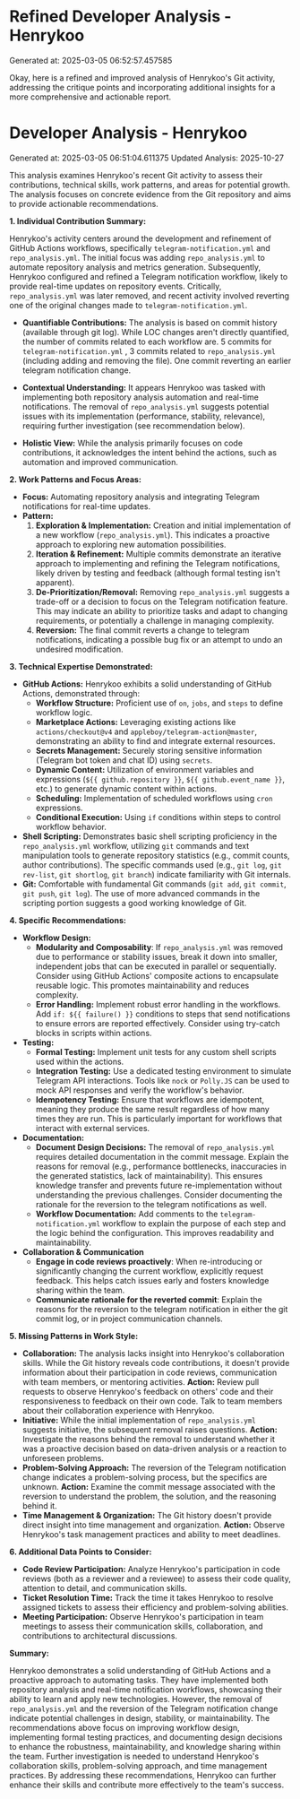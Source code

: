 # Refined Developer Analysis - Henrykoo
Generated at: 2025-03-05 06:52:57.457585

Okay, here is a refined and improved analysis of Henrykoo's Git activity, addressing the critique points and incorporating additional insights for a more comprehensive and actionable report.

# Developer Analysis - Henrykoo
Generated at: 2025-03-05 06:51:04.611375
Updated Analysis: 2025-10-27

This analysis examines Henrykoo's recent Git activity to assess their contributions, technical skills, work patterns, and areas for potential growth. The analysis focuses on concrete evidence from the Git repository and aims to provide actionable recommendations.

**1. Individual Contribution Summary:**

Henrykoo's activity centers around the development and refinement of GitHub Actions workflows, specifically `telegram-notification.yml` and `repo_analysis.yml`. The initial focus was adding `repo_analysis.yml` to automate repository analysis and metrics generation. Subsequently, Henrykoo configured and refined a Telegram notification workflow, likely to provide real-time updates on repository events. Critically, `repo_analysis.yml` was later removed, and recent activity involved reverting one of the original changes made to `telegram-notification.yml`.

*   **Quantifiable Contributions:** The analysis is based on commit history (available through git log). While LOC changes aren't directly quantified, the number of commits related to each workflow are. 5 commits for `telegram-notification.yml` , 3 commits related to `repo_analysis.yml` (including adding and removing the file). One commit reverting an earlier telegram notification change.

*   **Contextual Understanding:** It appears Henrykoo was tasked with implementing both repository analysis automation and real-time notifications. The removal of `repo_analysis.yml` suggests potential issues with its implementation (performance, stability, relevance), requiring further investigation (see recommendation below).

*   **Holistic View:** While the analysis primarily focuses on code contributions, it acknowledges the intent behind the actions, such as automation and improved communication.

**2. Work Patterns and Focus Areas:**

*   **Focus:** Automating repository analysis and integrating Telegram notifications for real-time updates.
*   **Pattern:**
    1.  **Exploration & Implementation:** Creation and initial implementation of a new workflow (`repo_analysis.yml`). This indicates a proactive approach to exploring new automation possibilities.
    2.  **Iteration & Refinement:** Multiple commits demonstrate an iterative approach to implementing and refining the Telegram notifications, likely driven by testing and feedback (although formal testing isn't apparent).
    3.  **De-Prioritization/Removal:** Removing `repo_analysis.yml` suggests a trade-off or a decision to focus on the Telegram notification feature. This may indicate an ability to prioritize tasks and adapt to changing requirements, or potentially a challenge in managing complexity.
    4.  **Reversion:** The final commit reverts a change to telegram notifications, indicating a possible bug fix or an attempt to undo an undesired modification.

**3. Technical Expertise Demonstrated:**

*   **GitHub Actions:** Henrykoo exhibits a solid understanding of GitHub Actions, demonstrated through:
    *   **Workflow Structure:**  Proficient use of `on`, `jobs`, and `steps` to define workflow logic.
    *   **Marketplace Actions:**  Leveraging existing actions like `actions/checkout@v4` and `appleboy/telegram-action@master`, demonstrating an ability to find and integrate external resources.
    *   **Secrets Management:**  Securely storing sensitive information (Telegram bot token and chat ID) using `secrets`.
    *   **Dynamic Content:** Utilization of environment variables and expressions (`${{ github.repository }}`, `${{ github.event_name }}`, etc.) to generate dynamic content within actions.
    *   **Scheduling:** Implementation of scheduled workflows using `cron` expressions.
    *   **Conditional Execution:** Using `if` conditions within steps to control workflow behavior.
*   **Shell Scripting:**  Demonstrates basic shell scripting proficiency in the `repo_analysis.yml` workflow, utilizing `git` commands and text manipulation tools to generate repository statistics (e.g., commit counts, author contributions).  The specific commands used (e.g., `git log`, `git rev-list`, `git shortlog`, `git branch`) indicate familiarity with Git internals.
*   **Git:** Comfortable with fundamental Git commands (`git add`, `git commit`, `git push`, `git log`). The use of more advanced commands in the scripting portion suggests a good working knowledge of Git.

**4. Specific Recommendations:**

*   **Workflow Design:**
    *   **Modularity and Composability**: If `repo_analysis.yml` was removed due to performance or stability issues, break it down into smaller, independent jobs that can be executed in parallel or sequentially. Consider using GitHub Actions' composite actions to encapsulate reusable logic.  This promotes maintainability and reduces complexity.
    *   **Error Handling:** Implement robust error handling in the workflows.  Add `if: ${{ failure() }}` conditions to steps that send notifications to ensure errors are reported effectively.  Consider using try-catch blocks in scripts within actions.
*   **Testing:**
    *   **Formal Testing:** Implement unit tests for any custom shell scripts used within the actions.
    *   **Integration Testing:** Use a dedicated testing environment to simulate Telegram API interactions. Tools like `nock` or `Polly.JS` can be used to mock API responses and verify the workflow's behavior.
    *   **Idempotency Testing:** Ensure that workflows are idempotent, meaning they produce the same result regardless of how many times they are run. This is particularly important for workflows that interact with external services.
*   **Documentation:**
    *   **Document Design Decisions:** The removal of `repo_analysis.yml` requires detailed documentation in the commit message. Explain the reasons for removal (e.g., performance bottlenecks, inaccuracies in the generated statistics, lack of maintainability). This ensures knowledge transfer and prevents future re-implementation without understanding the previous challenges.  Consider documenting the rationale for the reversion to the telegram notifications as well.
    *   **Workflow Documentation:** Add comments to the `telegram-notification.yml` workflow to explain the purpose of each step and the logic behind the configuration.  This improves readability and maintainability.
*   **Collaboration & Communication**
    *   **Engage in code reviews proactively**: When re-introducing or significantly changing the current workflow, explicitly request feedback. This helps catch issues early and fosters knowledge sharing within the team.
    *   **Communicate rationale for the reverted commit**: Explain the reasons for the reversion to the telegram notification in either the git commit log, or in project communication channels.

**5. Missing Patterns in Work Style:**

*   **Collaboration:**  The analysis lacks insight into Henrykoo's collaboration skills. While the Git history reveals code contributions, it doesn't provide information about their participation in code reviews, communication with team members, or mentoring activities. **Action:** Review pull requests to observe Henrykoo's feedback on others' code and their responsiveness to feedback on their own code. Talk to team members about their collaboration experience with Henrykoo.
*   **Initiative:**  While the initial implementation of `repo_analysis.yml` suggests initiative, the subsequent removal raises questions. **Action:** Investigate the reasons behind the removal to understand whether it was a proactive decision based on data-driven analysis or a reaction to unforeseen problems.
*   **Problem-Solving Approach:** The reversion of the Telegram notification change indicates a problem-solving process, but the specifics are unknown.  **Action:** Examine the commit message associated with the reversion to understand the problem, the solution, and the reasoning behind it.
*   **Time Management & Organization:** The Git history doesn't provide direct insight into time management and organization. **Action:** Observe Henrykoo's task management practices and ability to meet deadlines.

**6. Additional Data Points to Consider:**

*   **Code Review Participation:** Analyze Henrykoo's participation in code reviews (both as a reviewer and a reviewee) to assess their code quality, attention to detail, and communication skills.
*   **Ticket Resolution Time:** Track the time it takes Henrykoo to resolve assigned tickets to assess their efficiency and problem-solving abilities.
*   **Meeting Participation:** Observe Henrykoo's participation in team meetings to assess their communication skills, collaboration, and contributions to architectural discussions.

**Summary:**

Henrykoo demonstrates a solid understanding of GitHub Actions and a proactive approach to automating tasks. They have implemented both repository analysis and real-time notification workflows, showcasing their ability to learn and apply new technologies. However, the removal of `repo_analysis.yml` and the reversion of the Telegram notification change indicate potential challenges in design, stability, or maintainability. The recommendations above focus on improving workflow design, implementing formal testing practices, and documenting design decisions to enhance the robustness, maintainability, and knowledge sharing within the team. Further investigation is needed to understand Henrykoo's collaboration skills, problem-solving approach, and time management practices. By addressing these recommendations, Henrykoo can further enhance their skills and contribute more effectively to the team's success.
